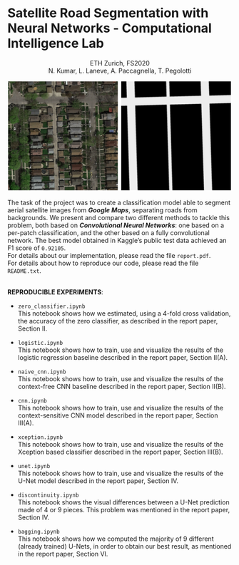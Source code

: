 # Satellite Road Segmentation with Neural Networks - Computational Intelligence Lab <br>            
<p align="center">
  ETH Zurich, FS2020 <br>
  N. Kumar, L. Laneve, A. Paccagnella, T. Pegolotti
</p>    

<p align="center">
  <img src="https://github.com/alessiapacca/CILroadseg/blob/master/example.png" width="650" title="example of satellite image with his groundtruth segmentation mask">
</p>

The task of the project was to create a classification model able to segment aerial satellite images from ***Google Maps***, separating roads from backgrounds. We present and compare two different methods to tackle this problem, both based on ***Convolutional Neural Networks***: one based on a per-patch classification, and the other based on a fully convolutional network. The best model obtained in Kaggle’s public test data achieved an F1 score of ```0.92105```. <br>
For details about our implementation, please read the file ```report.pdf```. <br>
For details about how to reproduce our code, please read the file ```README.txt```.<br><br>

                                                        
**REPRODUCIBLE EXPERIMENTS**: 
* ```zero_classifier.ipynb``` <br>
  This notebook shows how we estimated, using a 4-fold
  cross validation, the accuracy of the zero classifier,
  as described in the report paper, Section II.

* ```logistic.ipynb``` <br>
  This notebook shows how to train, use and visualize
  the results of the logistic regression baseline
  described in the report paper, Section II(A).

* ```naive_cnn.ipynb``` <br>
  This notebook shows how to train, use and visualize
  the results of the context-free CNN baseline
  described in the report paper, Section II(B).

* ```cnn.ipynb``` <br>
  This notebook shows how to train, use and visualize
  the results of the context-sensitive CNN model
  described in the report paper, Section III(A).

* ```xception.ipynb``` <br>
  This notebook shows how to train, use and visualize
  the results of the Xception based classifier
  described in the report paper, Section III(B).

* ```unet.ipynb``` <br>
  This notebook shows how to train, use and visualize
  the results of the U-Net model described in the
  report paper, Section IV.

* ```discontinuity.ipynb``` <br>
  This notebook shows the visual differences between
  a U-Net prediction made of 4 or 9 pieces. This
  problem was mentioned in the report paper, Section IV.

* ```bagging.ipynb``` <br>
  This notebook shows how we computed the majority of
  9 different (already trained) U-Nets, in order to
  obtain our best result, as mentioned in the report paper,
  Section VI.
